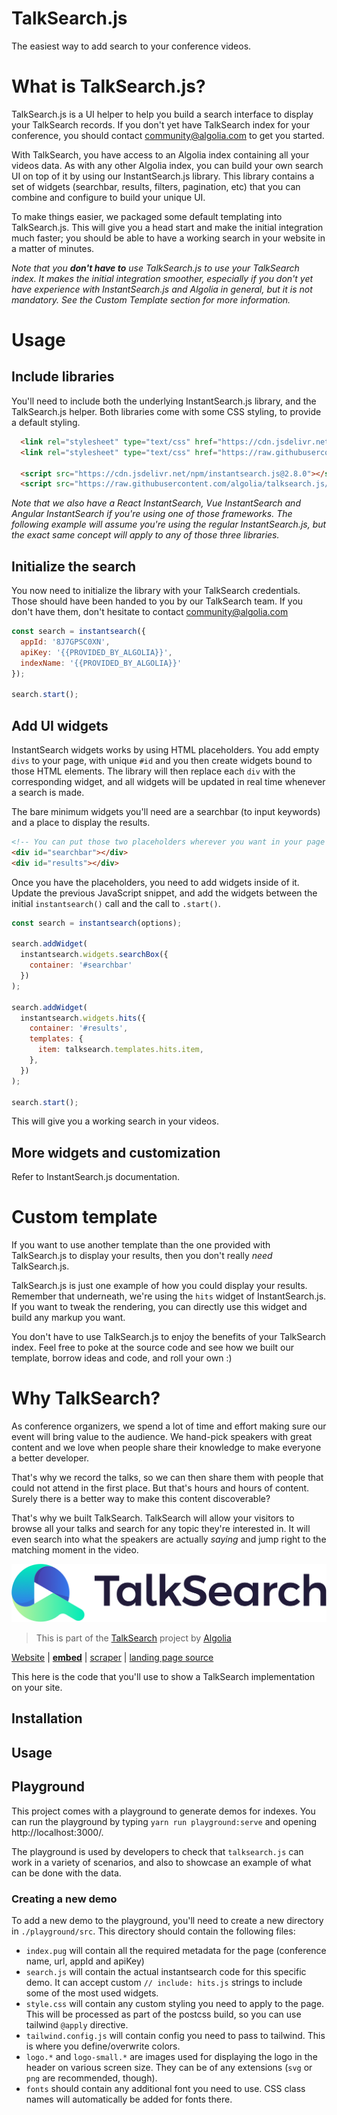 # TalkSearch.js

The easiest way to add search to your conference videos.

# What is TalkSearch.js?

TalkSearch.js is a UI helper to help you build a search interface to
display your TalkSearch records. If you don't yet have TalkSearch index for
your conference, you should contact community@algolia.com to get you started.

With TalkSearch, you have access to an Algolia index containing all your videos
data. As with any other Algolia index, you can build your own search UI on top
of it by using our InstantSearch.js library. This library contains a set of
widgets (searchbar, results, filters, pagination, etc) that you can combine and
configure to build your unique UI.

To make things easier, we packaged some default templating into TalkSearch.js.
This will give you a head start and make the initial integration much faster;
you should be able to have a working search in your website in a matter of
minutes.

_Note that you __don't have to__ use TalkSearch.js to use your TalkSearch index. It
makes the initial integration smoother, especially if you don't yet have
experience with InstantSearch.js and Algolia in general, but it is not
mandatory. See the Custom Template section for more information._

# Usage

## Include libraries

You'll need to include both the underlying InstantSearch.js library, and the
TalkSearch.js helper. Both libraries come with some CSS styling, to provide
a default styling.

```html
  <link rel="stylesheet" type="text/css" href="https://cdn.jsdelivr.net/npm/instantsearch.js@2.8.0/dist/instantsearch.min.css">
  <link rel="stylesheet" type="text/css" href="https://raw.githubusercontent.com/algolia/talksearch.js/dist/talksearch.min.css">

  <script src="https://cdn.jsdelivr.net/npm/instantsearch.js@2.8.0"></script>
  <script src="https://raw.githubusercontent.com/algolia/talksearch.js/master/dist/talksearch.js"></script>
```

_Note that we also have a React InstantSearch, Vue InstantSearch and Angular
InstantSearch if you're using one of those frameworks. The following example
will assume you're using the regular InstantSearch.js, but the exact same
concept will apply to any of those three libraries._

## Initialize the search

You now need to initialize the library with your TalkSearch credentials. Those
should have been handed to you by our TalkSearch team. If you don't have them,
don't hesitate to contact community@algolia.com

```javascript
const search = instantsearch({
  appId: '8J7GPSC0XN',
  apiKey: '{{PROVIDED_BY_ALGOLIA}}',
  indexName: '{{PROVIDED_BY_ALGOLIA}}'
});

search.start();
```

## Add UI widgets

InstantSearch widgets works by using HTML placeholders. You add empty `divs` to
your page, with unique `#id` and you then create widgets bound to those HTML
elements. The library will then replace each `div` with the corresponding
widget, and all widgets will be updated in real time whenever a search is made.

The bare minimum widgets you'll need are a searchbar (to input keywords) and
a place to display the results. 

```html
<!-- You can put those two placeholders wherever you want in your page -->
<div id="searchbar"></div>
<div id="results"></div>
```

Once you have the placeholders, you need to add widgets inside of it. Update the
previous JavaScript snippet, and add the widgets between the initial
`instantsearch()` call and the call to `.start()`.

```javascript
const search = instantsearch(options);

search.addWidget(
  instantsearch.widgets.searchBox({
    container: '#searchbar'
  })
);

search.addWidget(
  instantsearch.widgets.hits({
    container: '#results',
    templates: {
      item: talksearch.templates.hits.item,
    },
  })
);

search.start();
```

This will give you a working search in your videos.

## More widgets and customization

Refer to InstantSearch.js documentation.



# Custom template

If you want to use another template than the one provided with TalkSearch.js to
display your results, then you don't really _need_ TalkSearch.js.

TalkSearch.js is just one example of how you could display your results.
Remember that underneath, we're using the `hits` widget of InstantSearch.js. If
you want to tweak the rendering, you can directly use this widget and build any
markup you want. 

You don't have to use TalkSearch.js to enjoy the benefits of your TalkSearch
index. Feel free to poke at the source code and see how we built our template,
borrow ideas and code, and roll your own :)

# Why TalkSearch?

As conference organizers, we spend a lot of time and effort making sure our
event will bring value to the audience. We hand-pick speakers with great content
and we love when people share their knowledge to make everyone a better
developer.

That's why we record the talks, so we can then share them with people that could
not attend in the first place. But that's hours and hours of content. Surely
there is a better way to make this content discoverable?

That's why we built TalkSearch. TalkSearch will allow your visitors to browse
all your talks and search for any topic they're interested in. It will even
search into what the speakers are actually _saying_ and jump right to the
matching moment in the video.


































![TalkSearch][1]

> This is part of the [TalkSearch][2]
> project by [Algolia][3]

[Website][4] |
[**embed**][5] |
[scraper][6] |
[landing page source][7]

This here is the code that you'll use to show a TalkSearch implementation on
your site.

## Installation

## Usage

## Playground

This project comes with a playground to generate demos for indexes. You can run
the playground by typing `yarn run playground:serve` and opening
http://localhost:3000/.

The playground is used by developers to check that `talksearch.js` can work in
a variety of scenarios, and also to showcase an example of what can be done with
the data.

### Creating a new demo

To add a new demo to the playground, you'll need to create a new directory in
`./playground/src`. This directory should contain the following files:
- `index.pug` will contain all the required metadata for the page (conference
  name, url, appId and apiKey)
- `search.js` will contain the actual instantsearch code for this specific demo.
  It can accept custom `// include: hits.js` strings to include some of the most
  used widgets.
- `style.css` will contain any custom styling you need to apply to the page.
  This will be processed as part of the postcss build, so you can use tailwind
  `@apply` directive.
- `tailwind.config.js` will contain config you need to pass to
  tailwind. This is where you define/overwrite colors.
- `logo.*` and `logo-small.*` are images used for displaying the logo in the
  header on various screen size. They can be of any extensions (`svg` or `png`
  are recommended, though).
- `fonts` should contain any additional font you need to use. CSS class names
  will automatically be added for fonts there.


[1]: assets/img/logo-talksearch-line@2x.png
[2]: https://community.algolia.com/talksearch
[3]: https://algolia.com
[4]: https://community.algolia.com/talksearch
[5]: https://github.com/algolia/talksearch-embed
[6]: https://github.com/algolia/talksearch-scraper
[7]: https://github.com/algolia/talksearch
